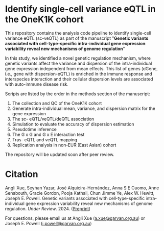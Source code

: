 # Identify single-cell variance eQTL in the OneK1K cohort

This repository contains the analysis code pipeline to identify single-cell variance eQTL (sc-veQTL) as part of the manuscript "**Genetic variants associated with cell-type-specific intra-individual gene expression variability reveal new mechanisms of genome regulation**"

In this study, we identified a novel genetic regulation mechanism, where genetic variants affect the variance and dispersion of the intra-individual gene expression independent from mean effects. This list of genes (dGene, i.e., gene with dispersion-eQTL) is enriched in the immune response and interspecies interaction and their cellular dispersion levels are associated with auto-immune disease risk.

Scripts are listed by the order in the methods section of the manuscript:
1. The collection and QC of the OneK1K cohort
2. Generate intra-individual mean, variance, and dispersion matrix for the gene expression
3. The sc- eQTL/veQTL/deQTL association
4. Simulation to evaluate the accuracy of dispersion estimation
5. Pseudotime inference
6. The G x G and G x E interaction test
7. Tras- eQTL and veQTL mapping
8. Replication analysis in non-EUR (East Asian) cohort

The repository will be updated soon after peer review.

# Citation

Angli Xue, Seyhan Yazar, José Alquicira-Hernández, Anna S E Cuomo, Anne Senabouth, Gracie Gordon, Pooja Kathail, Chun Jimme Ye, Alex W. Hewitt, Joseph E. Powell. Genetic variants associated with cell-type-specific intra-individual gene expression variability reveal new mechanisms of genome regulation. _Under Review_. 2024. ([Preprint](https://www.biorxiv.org/content/10.1101/2024.05.05.592598v1))

For questions, please email us at Angli Xue (a.xue@garvan.org.au) or Joseph E. Powell (j.powell@garvan.org.au)
